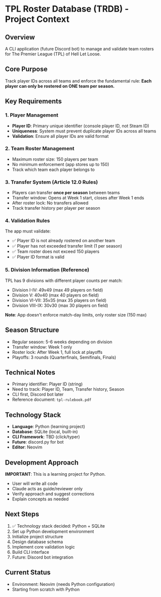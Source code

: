 # TPL Roster Database (TRDB) - Project Context

## Overview
A CLI application (future Discord bot) to manage and validate team rosters for The Premier League (TPL) of Hell Let Loose.

## Core Purpose
Track player IDs across all teams and enforce the fundamental rule: **Each player can only be rostered on ONE team per season.**

## Key Requirements

### 1. Player Management
- **Player ID**: Primary unique identifier (console player ID, not Steam ID)
- **Uniqueness**: System must prevent duplicate player IDs across all teams
- **Validation**: Ensure all player IDs are valid format

### 2. Team Roster Management
- Maximum roster size: 150 players per team
- No minimum enforcement (app stores up to 150)
- Track which team each player belongs to

### 3. Transfer System (Article 12.0 Rules)
- Players can transfer **once per season** between teams
- Transfer window: Opens at Week 1 start, closes after Week 1 ends
- After roster lock: No transfers allowed
- Track transfer history per player per season

### 4. Validation Rules
The app must validate:
- ✅ Player ID is not already rostered on another team
- ✅ Player has not exceeded transfer limit (1 per season)
- ✅ Team roster does not exceed 150 players
- ✅ Player ID format is valid

### 5. Division Information (Reference)
TPL has 9 divisions with different player counts per match:
- Division I-IV: 49v49 (max 49 players on field)
- Division V: 40v40 (max 40 players on field)
- Division VI-VII: 35v35 (max 35 players on field)
- Division VIII-IX: 30v30 (max 30 players on field)

**Note**: App doesn't enforce match-day limits, only roster size (150 max)

## Season Structure
- Regular season: 5-6 weeks depending on division
- Transfer window: Week 1 only
- Roster lock: After Week 1, full lock at playoffs
- Playoffs: 3 rounds (Quarterfinals, Semifinals, Finals)

## Technical Notes
- Primary identifier: Player ID (string)
- Need to track: Player ID, Team, Transfer history, Season
- CLI first, Discord bot later
- Reference document: `tpl-rulebook.pdf`

## Technology Stack
- **Language**: Python (learning project)
- **Database**: SQLite (local, built-in)
- **CLI Framework**: TBD (click/typer)
- **Future**: discord.py for bot
- **Editor**: Neovim

## Development Approach
**IMPORTANT**: This is a learning project for Python.
- User will write all code
- Claude acts as guide/reviewer only
- Verify approach and suggest corrections
- Explain concepts as needed

## Next Steps
1. ✅ Technology stack decided: Python + SQLite
2. Set up Python development environment
3. Initialize project structure
4. Design database schema
5. Implement core validation logic
6. Build CLI interface
7. Future: Discord bot integration

## Current Status
- Environment: Neovim (needs Python configuration)
- Starting from scratch with Python
